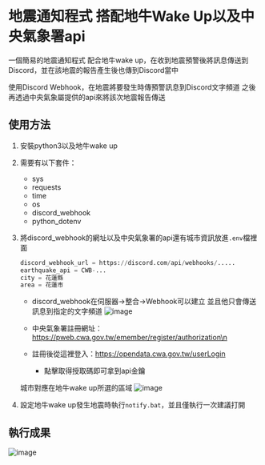 # 地震通知程式 搭配地牛Wake Up以及中央氣象署api
一個簡易的地震通知程式
配合地牛wake up，在收到地震預警後將訊息傳送到Discord，並在該地震的報告產生後也傳到Discord當中

使用Discord Webhook，在地震將要發生時傳預警訊息到Discord文字頻道
之後再透過中央氣象屬提供的api來將該次地震報告傳送

## 使用方法
1. 安裝python3以及地牛wake up
2. 需要有以下套件：
   - sys
   - requests
   - time
   - os
   - discord_webhook
   - python_dotenv
3. 將discord_webhook的網址以及中央氣象署的api還有城市資訊放進`.env`檔裡面
   ```py
   discord_webhook_url = https://discord.com/api/webhooks/.....
   earthquake_api = CWB-...
   city = 花蓮縣
   area = 花蓮市
   ```
   * discord_webhook在伺服器->整合->Webhook可以建立 並且他只會傳送訊息到指定的文字頻道
   ![image](https://github.com/judeabc20221/Taiwan_discord_earthquake_notify/assets/67894118/6c8bea43-4c3e-4c4a-9cc5-f76dce66c1e1)

   * 中央氣象署註冊網址：https://pweb.cwa.gov.tw/emember/register/authorization\n
   * 註冊後從這裡登入：https://opendata.cwa.gov.tw/userLogin
     - 點擊取得授取碼即可拿到api金鑰

   城市對應在地牛wake up所選的區域
   ![image](https://github.com/judeabc20221/Taiwan_discord_earthquake_notify/assets/67894118/82bfbc16-66b2-404e-85bf-98c6f22c813f)

5. 設定地牛wake up發生地震時執行`notify.bat`，並且僅執行一次建議打開

## 執行成果
![image](https://github.com/judeabc20221/Taiwan_discord_earthquake_notify/assets/67894118/c7d3f142-12ee-4280-a04d-5ac0ca89e0e8)

